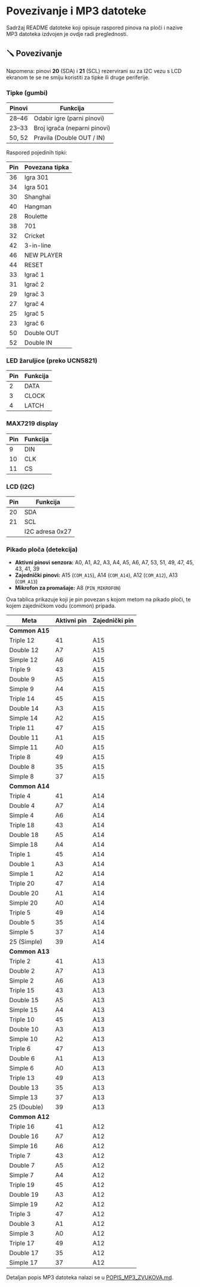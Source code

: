 # Povezivanje i MP3 datoteke

Sadržaj README datoteke koji opisuje raspored pinova na ploči i nazive MP3 datoteka izdvojen je ovdje radi preglednosti.

## 🪛 Povezivanje

Napomena: pinovi **20** (SDA) i **21** (SCL) rezervirani su za I2C vezu s LCD
ekranom te se ne smiju koristiti za tipke ili druge periferije.

### Tipke (gumbi)

| Pinovi | Funkcija         |
|--------|------------------|
| 28–46  | Odabir igre (parni pinovi) |
| 23–33  | Broj igrača (neparni pinovi) |
| 50, 52 | Pravila (Double OUT / IN) |

Raspored pojedinih tipki:

| Pin | Povezana tipka |
|-----|----------------|
| 36  | Igra 301 |
| 34  | Igra 501 |
| 30  | Shanghai |
| 40  | Hangman |
| 28  | Roulette |
| 38  | 701 |
| 32  | Cricket |
| 42  | 3-in-line |
| 46  | NEW PLAYER |
| 44  | RESET |
| 33  | Igrač 1 |
| 31  | Igrač 2 |
| 29  | Igrač 3 |
| 27  | Igrač 4 |
| 25  | Igrač 5 |
| 23  | Igrač 6 |
| 50  | Double OUT |
| 52  | Double IN |

### LED žaruljice (preko UCN5821)

| Pin    | Funkcija         |
|--------|------------------|
| 2      | DATA             |
| 3      | CLOCK            |
| 4      | LATCH            |

### MAX7219 display

| Pin | Funkcija |
|-----|----------|
| 9   | DIN      |
| 10  | CLK      |
| 11  | CS       |

### LCD (I2C)

| Pin | Funkcija |
|-----|----------|
| 20  | SDA      |
| 21  | SCL      |
|     | I2C adresa 0x27 |

### Pikado ploča (detekcija)

- **Aktivni pinovi senzora:** A0, A1, A2, A3, A4, A5, A6, A7, 53, 51, 49, 47, 45, 43, 41, 39
- **Zajednički pinovi:** A15 (`COM_A15`), A14 (`COM_A14`), A12 (`COM_A12`), A13 (`COM_A13`)
- **Mikrofon za promašaje:** A8 (`PIN_MIKROFON`)

Ova tablica prikazuje koji je pin povezan s kojom metom na pikado ploči, te kojem zajedničkom vodu (common) pripada.

| Meta             | Aktivni pin | Zajednički pin |
|------------------|-------------|----------------|
| **Common A15**   |             |                |
| Triple 12        | 41          | A15            |
| Double 12        | A7          | A15            |
| Simple 12        | A6          | A15            |
| Triple 9         | 43          | A15            |
| Double 9         | A5          | A15            |
| Simple 9         | A4          | A15            |
| Triple 14        | 45          | A15            |
| Double 14        | A3          | A15            |
| Simple 14        | A2          | A15            |
| Triple 11        | 47          | A15            |
| Double 11        | A1          | A15            |
| Simple 11        | A0          | A15            |
| Triple 8         | 49          | A15            |
| Double 8         | 35          | A15            |
| Simple 8         | 37          | A15            |
| **Common A14**   |             |                |
| Triple 4         | 41          | A14            |
| Double 4         | A7          | A14            |
| Simple 4         | A6          | A14            |
| Triple 18        | 43          | A14            |
| Double 18        | A5          | A14            |
| Simple 18        | A4          | A14            |
| Triple 1         | 45          | A14            |
| Double 1         | A3          | A14            |
| Simple 1         | A2          | A14            |
| Triple 20        | 47          | A14            |
| Double 20        | A1          | A14            |
| Simple 20        | A0          | A14            |
| Triple 5         | 49          | A14            |
| Double 5         | 35          | A14            |
| Simple 5         | 37          | A14            |
| 25 (Simple)      | 39          | A14            |
| **Common A13**   |             |                |
| Triple 2         | 41          | A13            |
| Double 2         | A7          | A13            |
| Simple 2         | A6          | A13            |
| Triple 15        | 43          | A13            |
| Double 15        | A5          | A13            |
| Simple 15        | A4          | A13            |
| Triple 10        | 45          | A13            |
| Double 10        | A3          | A13            |
| Simple 10        | A2          | A13            |
| Triple 6         | 47          | A13            |
| Double 6         | A1          | A13            |
| Simple 6         | A0          | A13            |
| Triple 13        | 49          | A13            |
| Double 13        | 35          | A13            |
| Simple 13        | 37          | A13            |
| 25 (Double)      | 39          | A13            |
| **Common A12**   |             |                |
| Triple 16        | 41          | A12            |
| Double 16        | A7          | A12            |
| Simple 16        | A6          | A12            |
| Triple 7         | 43          | A12            |
| Double 7         | A5          | A12            |
| Simple 7         | A4          | A12            |
| Triple 19        | 45          | A12            |
| Double 19        | A3          | A12            |
| Simple 19        | A2          | A12            |
| Triple 3         | 47          | A12            |
| Double 3         | A1          | A12            |
| Simple 3         | A0          | A12            |
| Triple 17        | 49          | A12            |
| Double 17        | 35          | A12            |
| Simple 17        | 37          | A12            |


Detaljan popis MP3 datoteka nalazi se u [POPIS_MP3_ZVUKOVA.md](POPIS_MP3_ZVUKOVA.md).

